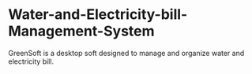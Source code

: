 # Water-and-Electricity-bill-Management-System
GreenSoft is a desktop soft designed to manage and organize water and electricity bill.
